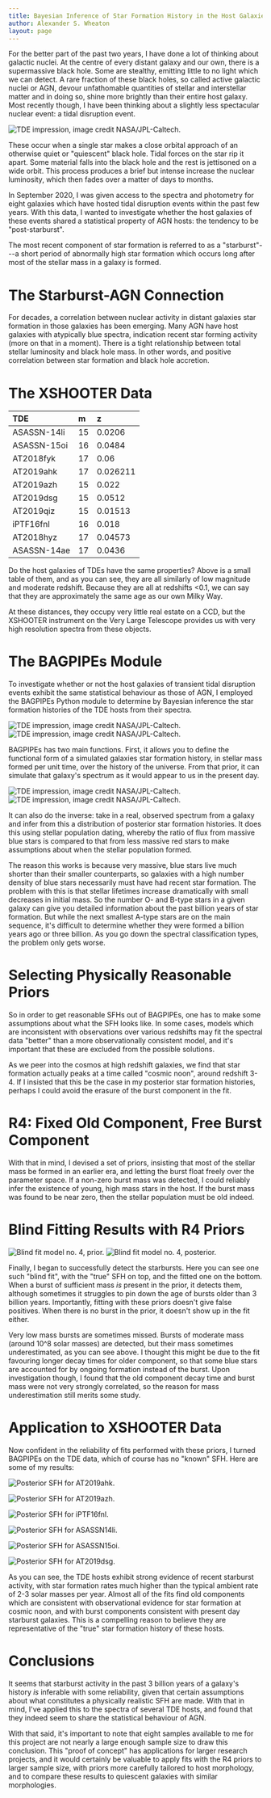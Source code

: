 ```yaml
---
title: Bayesian Inference of Star Formation History in the Host Galaxies of Tidal Disruption Events
author: Alexander S. Wheaton
layout: page
---
```


For the better part of the past two years, I have done a lot of thinking about
galactic nuclei. At the centre of every distant galaxy and our own, there is a
supermassive black hole. Some are stealthy, emitting little to no light which
we can detect. A rare fraction of these black holes, so called active galactic
nuclei or AGN, devour unfathomable quantities of stellar and interstellar
matter and in doing so, shine more brightly than their entire host galaxy. Most
recently though, I have been thinking about a slightly less spectacular nuclear
event: a tidal disruption event.

![TDE impression, image credit NASA/JPL-Caltech.](/images/tidal_disruption_event.jpg)

These occur when a single star makes a close orbital approach of an otherwise
quiet or "quiescent" black hole. Tidal forces on the star rip it apart. Some
material falls into the black hole and the rest is jettisoned on a wide orbit.
This process produces a brief but intense increase the nuclear luminosity,
which then fades over a matter of days to months.

In September 2020, I was given access to the spectra and photometry for eight
galaxies which have hosted tidal disruption events within the past few years.
With this data, I wanted to investigate whether the host galaxies of these
events shared a statistical property of AGN hosts: the tendency to be
"post-starburst".

The most recent component of star formation is referred to as a "starburst"---a
short period of abnormally high star formation which occurs long after most of
the stellar mass in a galaxy is formed.

# The Starburst-AGN Connection

For decades, a correlation between nuclear activity in distant galaxies star
formation in those galaxies has been emerging. Many AGN have host galaxies with
atypically blue spectra, indication recent star forming activity (more on that
in a moment). There is a tight relationship between total stellar luminosity
and black hole mass. In other words, and positive correlation between star
formation and black hole accretion.

# The XSHOOTER Data

| TDE        | m   | z        |
|:-----------|:----|:---------|
|ASASSN-14li | 15  | 0.0206   |
|ASASSN-15oi | 16  | 0.0484   |
|AT2018fyk   | 17  | 0.06     |
|AT2019ahk   | 17  | 0.026211 |
|AT2019azh   | 15  | 0.022    |
|AT2019dsg   | 15  | 0.0512   |
|AT2019qiz   | 15  | 0.01513  |
|iPTF16fnl   | 16  | 0.018    |
|AT2018hyz   | 17  | 0.04573  |
|ASASSN-14ae | 17  | 0.0436   |

Do the host galaxies of TDEs have the same properties? Above is a small table
of them, and as you can see, they are all similarly of low magnitude and
moderate redshift. Because they are all at redshifts <0.1, we can say that they
are approximately the same age as our own Milky Way.

At these distances, they occupy very little real estate on a CCD, but the
XSHOOTER instrument on the Very Large Telescope provides us with very high
resolution spectra from these objects.

# The BAGPIPEs Module

To investigate whether or not the host galaxies of transient tidal disruption  
events exhibit the same statistical behaviour as those of AGN, I employed the
BAGPIPEs Python module to determine by Bayesian inference the star formation
histories of the TDE hosts from their spectra.

![TDE impression, image credit NASA/JPL-Caltech.](/images/alex_model_20_sfh.jpg)
![TDE impression, image credit NASA/JPL-Caltech.](/images/alex_model_20_fit.jpg)

BAGPIPEs has two main functions. First, it allows you to define the functional
form of a simulated galaxies star formation history, in stellar mass formed per
unit time, over the history of the universe. From that prior, it can simulate
that galaxy's spectrum as it would appear to us in the present day.

![TDE impression, image credit NASA/JPL-Caltech.](/images/host_hyz_specwerr_sfh.jpg)
![TDE impression, image credit NASA/JPL-Caltech.](/images/host_hyz_specwerr_fit.jpg)

It can also do the inverse: take in a real, observed spectrum from a galaxy and
infer from this a distribution of posterior star formation histories. It does
this using stellar population dating, whereby the ratio of flux from massive
blue stars is compared to that from less massive red stars to make assumptions
about when the stellar population formed.

The reason this works is because very massive, blue stars live much shorter
than their smaller counterparts, so galaxies with a high number density of blue
stars necessarily must have had recent star formation. The problem with this is
that stellar lifetimes increase dramatically with small decreases in initial
mass. So the number O- and B-type stars in a given galaxy can give you detailed
information about the past billion years of star formation. But while the next
smallest A-type stars are on the main sequence, it's difficult to determine
whether they were formed a billion years ago or three billion. As you go down
the spectral classification types, the problem only gets worse.

# Selecting Physically Reasonable Priors

So in order to get reasonable SFHs out of BAGPIPEs, one has to make some
assumptions about what the SFH looks like. In some cases, models which are
inconsistent with observations over various redshifts may fit the spectral data
"better" than a more observationally consistent model, and it's important that
these are excluded from the possible solutions.

As we peer into the cosmos at high redshift galaxies, we find that star
formation actually peaks at a time called "cosmic noon", around redshift 3-4.
If I insisted that this be the case in my posterior star formation histories,
perhaps I could avoid the erasure of the burst component in the fit.

# R4: Fixed Old Component, Free Burst Component

With that in mind, I devised a set of priors, insisting that most of the
stellar mass be formed in an earlier era, and letting the burst float freely
over the parameter space. If a non-zero burst mass was detected, I could
reliably infer the existence of young, high mass stars in the host. If the
burst mass was found to be near zero, then the stellar population must be old
indeed.

# Blind Fitting Results with R4 Priors

![Blind fit model no. 4, prior.](/images/phil_model_4_sfh_prior.jpg)
![Blind fit model no. 4, posterior.](/images/phil_model_4_sfh_fit.jpg)

Finally, I began to successfully detect the starbursts. Here you can see one
such "blind fit", with the "true" SFH on top, and the fitted one on the bottom.
When a burst of sufficient mass _is_ present in the prior, it detects them,
although sometimes it struggles to pin down the age of bursts older than 3
billion years. Importantly, fitting with these priors doesn't give false
positives. When there is no burst in the prior, it doesn't show up in the fit
either.

Very low mass bursts are sometimes missed. Bursts of moderate mass (around 10^8
solar masses) are detected, but their mass sometimes underestimated, as you can
see above. I thought this might be due to the fit favouring longer decay times
for older component, so that some blue stars are accounted for by ongoing
formation instead of the burst. Upon investigation though, I found that the old
component decay time and burst mass were not very strongly correlated, so the
reason for mass underestimation still merits some study.

# Application to XSHOOTER Data

Now confident in the reliability of fits performed with these priors, I turned
BAGPIPEs on the TDE data, which of course has no "known" SFH. Here are some of
my results:

![Posterior SFH for AT2019ahk.](/images/AT2019ahk_sfh.jpg)

![Posterior SFH for AT2019azh.](/images/AT2019azh_sfh.jpg)

![Posterior SFH for iPTF16fnl.](/images/iPTF16fnl_sfh.jpg)

![Posterior SFH for ASASSN14li.](/images/ASASSN14li_sfh.jpg)

![Posterior SFH for ASASSN15oi.](/images/ASASSN15oi_sfh.jpg)

![Posterior SFH for AT2019dsg.](/images/AT2019dsg_sfh.jpg)

As you can see, the TDE hosts exhibit strong evidence of recent starburst
activity, with star formation rates much higher than the typical ambient rate
of 2-3 solar masses per year. Almost all of the fits find old components which
are consistent with observational evidence for star formation at cosmic noon,
and with burst components consistent with present day starburst galaxies. This
is a compelling reason to believe they are representative of the "true" star
formation history of these hosts.

# Conclusions

It seems that starburst activity in the past 3 billion years of a
galaxy's history _is_ inferable with some reliability, given that certain
assumptions about what constitutes a physically realistic SFH are made. With
that in mind, I've applied this to the spectra of several TDE hosts, and found
that they indeed seem to share the statistical behaviour of AGN.

With that said, it's important to note that eight samples available to me for
this project are not nearly a large enough sample size to draw this conclusion.
This "proof of concept" has applications for larger research projects, and it
would certainly be valuable to apply fits with the R4 priors to larger sample
size, with priors more carefully tailored to host morphology, and to compare
these results to quiescent galaxies with similar morphologies.
